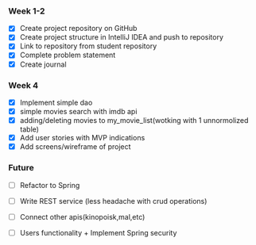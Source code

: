### Week 1-2
- [x] Create project repository on GitHub
- [x] Create project structure in IntelliJ IDEA and push to repository
- [x] Link to repository from student repository
- [x] Complete problem statement
- [x] Create journal

### Week 4
- [x] Implement simple dao 
- [x] simple movies search with imdb api
- [x] adding/deleting movies to my_movie_list(wotking with 1 unnormolized table)
- [x] Add user stories with MVP indications
- [x] Add screens/wireframe of project

### Future
- [ ] Refactor to Spring
- [ ] Write REST service (less headache with crud operations)
- [ ] Connect other apis(kinopoisk,mal,etc)
- [ ] Users functionality + Implement Spring security
 



